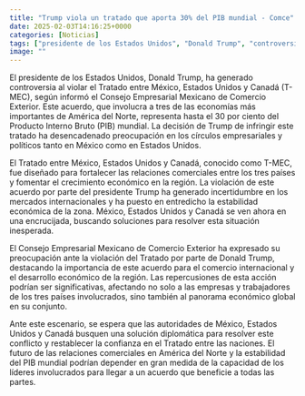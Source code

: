 ```yaml
---
title: "Trump viola un tratado que aporta 30% del PIB mundial - Comce"
date: 2025-02-03T14:16:25+0000
categories: [Noticias]
tags: ["presidente de los Estados Unidos", "Donald Trump", "controversia", "Tratado entre México", "Estados Unidos y Canadá", "T-MEC", "economías más importantes", "Producto Interno Bruto (PIB)", "relaciones comerciales", "crecimiento económico", "violación del Tratado"]
image: ""
---
```


El presidente de los Estados Unidos, Donald Trump, ha generado controversia al violar el Tratado entre México, Estados Unidos y Canadá (T-MEC), según informó el Consejo Empresarial Mexicano de Comercio Exterior. Este acuerdo, que involucra a tres de las economías más importantes de América del Norte, representa hasta el 30 por ciento del Producto Interno Bruto (PIB) mundial. La decisión de Trump de infringir este tratado ha desencadenado preocupación en los círculos empresariales y políticos tanto en México como en Estados Unidos.

El Tratado entre México, Estados Unidos y Canadá, conocido como T-MEC, fue diseñado para fortalecer las relaciones comerciales entre los tres países y fomentar el crecimiento económico en la región. La violación de este acuerdo por parte del presidente Trump ha generado incertidumbre en los mercados internacionales y ha puesto en entredicho la estabilidad económica de la zona. México, Estados Unidos y Canadá se ven ahora en una encrucijada, buscando soluciones para resolver esta situación inesperada.

El Consejo Empresarial Mexicano de Comercio Exterior ha expresado su preocupación ante la violación del Tratado por parte de Donald Trump, destacando la importancia de este acuerdo para el comercio internacional y el desarrollo económico de la región. Las repercusiones de esta acción podrían ser significativas, afectando no solo a las empresas y trabajadores de los tres países involucrados, sino también al panorama económico global en su conjunto.

Ante este escenario, se espera que las autoridades de México, Estados Unidos y Canadá busquen una solución diplomática para resolver este conflicto y restablecer la confianza en el Tratado entre las naciones. El futuro de las relaciones comerciales en América del Norte y la estabilidad del PIB mundial podrían depender en gran medida de la capacidad de los líderes involucrados para llegar a un acuerdo que beneficie a todas las partes.
    